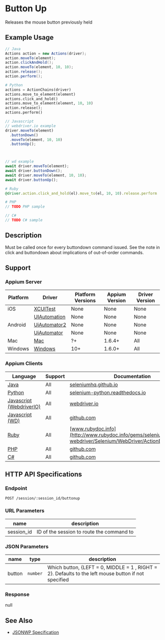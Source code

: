 # Button Up

Releases the mouse button previously held
## Example Usage

```java
// Java
Actions action = new Actions(driver);
action.moveTo(element);
action.clickAndHold();
action.moveTo(element, 10, 10);
action.release();
action.perform();

```

```python
# Python
actions = ActionChains(driver)
actions.move_to_element(element)
actions.click_and_hold()
actions.move_to_element(element, 10, 10)
action.release();
actions.perform()

```

```javascript
// Javascript
// webdriver.io example
driver.moveTo(element)
  .buttonDown()
  .moveTo(element, 10, 10)
  .buttonUp();



// wd example
await driver.moveTo(element);
await driver.buttonDown();
await driver.moveTo(element, 10, 10);
await driver.buttonUp();

```

```ruby
# Ruby
@driver.action.click_and_hold(el).move_to(el, 10, 10).release.perform

```

```php
# PHP
// TODO PHP sample

```

```csharp
// C#
// TODO C# sample

```


## Description

Must be called once for every buttondown command issued. See the note in click and buttondown about implications of out-of-order commands.


## Support

### Appium Server

|Platform|Driver|Platform Versions|Appium Version|Driver Version|
|--------|----------------|------|--------------|--------------|
| iOS | [XCUITest](/docs/en/drivers/ios-xcuitest.md) | None | None | None |
|  | [UIAutomation](/docs/en/drivers/ios-uiautomation.md) | None | None | None |
| Android | [UiAutomator2](/docs/en/drivers/android-uiautomator2.md) | None | None | None |
|  | [UiAutomator](/docs/en/drivers/android-uiautomator.md) | None | None | None |
| Mac | [Mac](/docs/en/drivers/mac.md) | ?+ | 1.6.4+ | All |
| Windows | [Windows](/docs/en/drivers/windows.md) | 10+ | 1.6.0+ | All |

### Appium Clients

|Language|Support|Documentation|
|--------|-------|-------------|
|[Java](https://github.com/appium/java-client/releases/latest)| All |  [seleniumhq.github.io](https://seleniumhq.github.io/selenium/docs/api/java/org/openqa/selenium/interactions/Actions.html#clickAndHold--)  |
|[Python](https://github.com/appium/python-client/releases/latest)| All |  [selenium-python.readthedocs.io](http://selenium-python.readthedocs.io/api.html#selenium.webdriver.common.action_chains.ActionChains.release)  |
|[Javascript (WebdriverIO)](http://webdriver.io/index.html)| All |  [webdriver.io](http://webdriver.io/api/protocol/buttonUp.html)  |
|[Javascript (WD)](https://github.com/admc/wd/releases/latest)| All |  [github.com](https://github.com/admc/wd/blob/master/lib/commands.js#L1645)  |
|[Ruby](https://github.com/appium/ruby_lib/releases/latest)| All |  [www.rubydoc.info](http://www.rubydoc.info/gems/selenium-webdriver/Selenium/WebDriver/ActionBuilder:release)  |
|[PHP](https://github.com/appium/php-client/releases/latest)| All |  [github.com](https://github.com/appium/php-client/)  |
|[C#](https://github.com/appium/appium-dotnet-driver/releases/latest)| All |  [github.com](https://github.com/appium/appium-dotnet-driver/)  |

## HTTP API Specifications

### Endpoint

`POST /session/:session_id/buttonup`

### URL Parameters

|name|description|
|----|-----------|
|session_id|ID of the session to route the command to|

### JSON Parameters

|name|type|description|
|----|----|-----------|
| button | `number` | Which button, {LEFT = 0, MIDDLE = 1 , RIGHT = 2}. Defaults to the left mouse button if not specified |

### Response

null

## See Also

* [JSONWP Specification](https://github.com/SeleniumHQ/selenium/wiki/JsonWireProtocol#sessionsessionidbuttonup)
